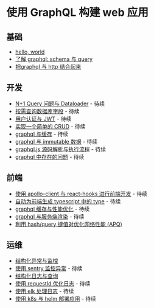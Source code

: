 # 使用 GraphQL 构建 web 应用

## 基础

+ [hello, world](https://github.com/shfshanyue/graphql-guide/blob/master/hello-world.md)
+ [了解 graphql: schema 与 query](https://github.com/shfshanyue/graphql-guide/blob/master/schema-and-query.md)
+ [把graphql 与 http 结合起来](https://github.com/shfshanyue/graphql-guide/blob/master/graphql-and-http.md)

## 开发

+ [N+1 Query 问题与 Dataloader]() - 待续
+ [按需查询数据库字段]() - 待续
+ [用户认证与 JWT]() - 待续
+ [实现一个简单的 CRUD]() - 待续
+ [graphql 与缓存]() - 待续
+ [graphql 与 immutable 数据]() - 待续
+ [graphql.js 源码解析与执行流程]() - 待续
+ [graphql 中存在的问题]() - 待续

## 前端

+ [使用 apollo-client 与 react-hooks 进行前端开发]() - 待续
+ [自动为前端生成 typescript 中的 type]() - 待续
+ [graphql 缓存与性能优化]() - 待续
+ [graphql 与服务端渲染]() - 待续
+ [利用 hash/query 键值对优化网络性能 (APQ)](https://github.com/shfshanyue/graphql-guide/blob/master/apq.md)

## 运维

+ [结构化异常与监控](https://github.com/shfshanyue/graphql-guide/blob/master/structed-error.md)
+ [使用 sentry 监控异常]() - 待续
+ [结构化日志与查询](https://github.com/shfshanyue/graphql-guide/blob/master/structed-log.md)
+ [使用 requestId 优化日志]() - 待续
+ [使用 elk 处理日志]() - 待续
+ [使用 k8s 与 helm 部署应用]() - 待续
